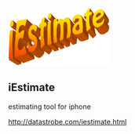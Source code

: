 ![iEstimate](http://github.com/tomkp/iestimate/blob/master/logo.png)

iEstimate
---------

estimating tool for iphone

http://datastrobe.com/iestimate.html